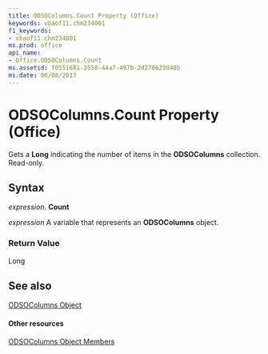 ```yaml
---
title: ODSOColumns.Count Property (Office)
keywords: vbaof11.chm234001
f1_keywords:
- vbaof11.chm234001
ms.prod: office
api_name:
- Office.ODSOColumns.Count
ms.assetid: f0551681-2550-44a7-497b-2d270623040b
ms.date: 06/08/2017
---
```



# ODSOColumns.Count Property (Office)

Gets a  **Long** indicating the number of items in the **ODSOColumns** collection. Read-only.


## Syntax

 _expression_. **Count**

 _expression_ A variable that represents an **ODSOColumns** object.


### Return Value

Long


## See also


[ODSOColumns Object](odsocolumns-object-office.md)
#### Other resources


[ODSOColumns Object Members](odsocolumns-members-office.md)


